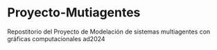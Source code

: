 # Proyecto-Mutiagentes
Repostitorio del Proyecto de Modelación de sistemas multiagentes con gráficas computacionales ad2024

